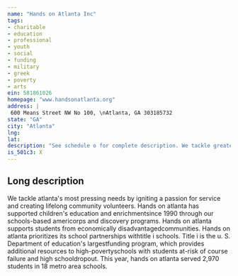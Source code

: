```yaml
---
name: "Hands on Atlanta Inc"
tags:
- charitable
- education
- professional
- youth
- social
- funding
- military
- greek
- poverty
- arts
ein: 581861026
homepage: "www.handsonatlanta.org"
address: |
 600 Means Street NW No 100, \nAtlanta, GA 303185732
state: "GA"
city: "Atlanta"
lng: 
lat: 
description: "See schedule o for complete description. We tackle greater atlanta's most pressing needs by igniting a passion for service and creating lifelong community volunteers. "
is_501c3: X
---
```


## Long description

We tackle atlanta's most pressing needs by igniting a passion for service and creating lifelong community volunteers. Hands on atlanta has supported children's education and enrichmentsince 1990 through our schools-based americorps and discovery programs. Hands on atlanta supports students from economically disadvantagedcommunities. Hands on atlanta prioritizes its school partnerships withtitle i schools. Title i is the u. S. Department of education's largestfunding program, which provides additional resources to high-povertyschools with students at-risk of course failure and high schooldropout. This year, hands on atlanta served 2,970 students in 18 metro area schools. 

